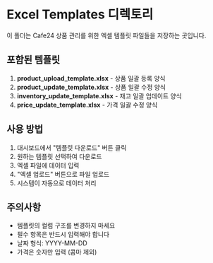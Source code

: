 # Excel Templates 디렉토리

이 폴더는 Cafe24 상품 관리를 위한 엑셀 템플릿 파일들을 저장하는 곳입니다.

## 포함된 템플릿

1. **product_upload_template.xlsx** - 상품 일괄 등록 양식
2. **product_update_template.xlsx** - 상품 일괄 수정 양식
3. **inventory_update_template.xlsx** - 재고 일괄 업데이트 양식
4. **price_update_template.xlsx** - 가격 일괄 수정 양식

## 사용 방법

1. 대시보드에서 "템플릿 다운로드" 버튼 클릭
2. 원하는 템플릿 선택하여 다운로드
3. 엑셀 파일에 데이터 입력
4. "엑셀 업로드" 버튼으로 파일 업로드
5. 시스템이 자동으로 데이터 처리

## 주의사항

- 템플릿의 컬럼 구조를 변경하지 마세요
- 필수 항목은 반드시 입력해야 합니다
- 날짜 형식: YYYY-MM-DD
- 가격은 숫자만 입력 (콤마 제외)